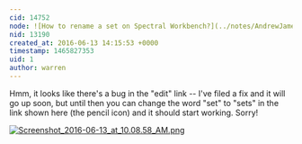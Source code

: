 ```yaml
---
cid: 14752
node: ![How to rename a set on Spectral Workbench?](../notes/AndrewJamesLaplante/06-12-2016/question-how-to-rename-a-set)
nid: 13190
created_at: 2016-06-13 14:15:53 +0000
timestamp: 1465827353
uid: 1
author: warren
---
```


Hmm, it looks like there's a bug in the "edit" link -- I've filed a fix and it will go up soon, but until then you can change the word "set" to "sets" in the link shown here (the pencil icon) and it should start working. Sorry!


[![Screenshot_2016-06-13_at_10.08.58_AM.png](//i.publiclab.org/system/images/photos/000/016/597/large/Screenshot_2016-06-13_at_10.08.58_AM.png)](//i.publiclab.org/system/images/photos/000/016/597/original/Screenshot_2016-06-13_at_10.08.58_AM.png)

